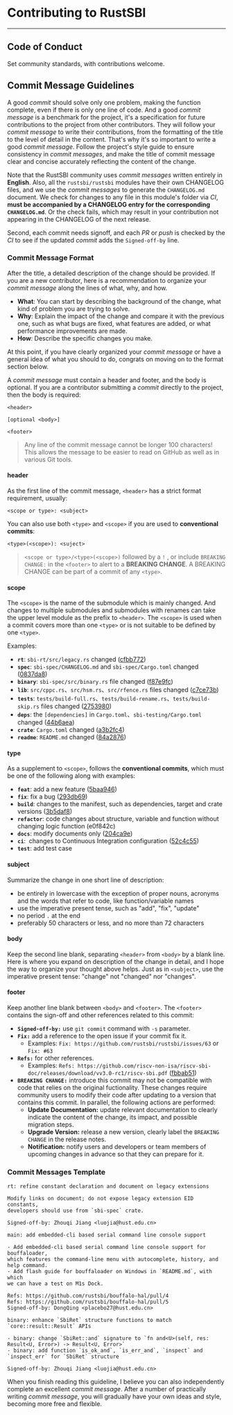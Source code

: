 # Contributing to RustSBI

-----------------------------------------------------

## Code of Conduct

Set community standards, with contributions welcome.

## Commit Message Guidelines

A good *commit* should solve only one problem, making the function complete, even if there is only one line of code. And a good *commit message* is a benchmark for the project, it's a specification for future contributions to the project from other contributors. They will follow your *commit message* to write their contributions, from the formatting of the title to the level of detail in the content. That's why it's so important to write a good *commit message*. Follow the project's style guide to ensure consistency in *commit messages*, and make the title of commit message clear and concise accurately reflecting the content of the change.

Note that the RustSBI community uses *commit messages* written entirely in **English**. Also, all the `rustsbi/rustsbi` modules have their own CHANGELOG files, and we use the *commit messages* to generate the `CHANGELOG.md` document. We check for changes to any file in this module's folder via *CI*, **must be accompanied by a CHANGELOG entry for the corresponding `CHANGELOG.md`**. Or the check fails, which may result in your contribution not appearing in the CHANGELOG of the next release.

Second, each commit needs signoff, and each *PR* or *push* is checked by the *CI* to see if the updated *commit* adds the `Signed-off-by` line.

### Commit Message Format

After the title, a detailed description of the change should be provided. If you are a new contributor, here is a recommendation to organize your *commit message* along the lines of what, why, and how.

- **What**: You can start by describing the background of the change, what kind of problem you are trying to solve.
- **Why**: Explain the impact of the change and compare it with the previous one, such as what bugs are fixed, what features are added, or what performance improvements are made.
- **How**: Describe the specific changes you make.

At this point, if you have clearly organized your *commit message* or have a general idea of what you should to do, congrats on moving on to the format section below.

A *commit message* must contain a header and footer, and the body is optional. If you are a contributor submitting a *commit* directly to the project, then the body is required:

```
<header>

[optional <body>]

<footer>
```

> Any line of the commit message cannot be longer 100 characters!  
> This allows the message to be easier to read on GitHub as well as in various Git tools.

#### header

As the first line of the commit message, `<header>` has a strict format requirement, usually:

```
<scope or type>: <subject>
```

You can also use both `<type>` and `<scope>` if you are used to **conventional commits**:

```
<type>(<scope>): <suject> 
```

> `<scope or type>/<type>(<scope>)` followed by a `!` , or include `BREAKING CHANGE:` in the `<footer>` to alert to a **BREAKING CHANGE**. A BREAKING CHANGE can be part of a commit of any `<type>`.

#### scope

The `<scope>` is the name of the submodule which is mainly changed. And changes to multiple submodules and submodules with renames can take the upper level module as the prefix to `<header>`. The `<scope>` is used when a commit covers more than one `<type>` or is not suitable to be defined by one `<type>`.

Examples:

- **`rt`**: `sbi-rt/src/legacy.rs` changed ([cfbb772](https://github.com/rustsbi/rustsbi/commit/cfbb7724d0b1a9ab37d2d18177db778aef5f04a3))
- **`spec`**: `sbi-spec/CHANGELOG.md` and `sbi-spec/Cargo.toml` changed ([0837da8](https://github.com/rustsbi/rustsbi/commit/0837da8fc325fca23c5ac7423f087e1d4d54783e))
- **`binary`**: `sbi-spec/src/binary.rs` file changed ([f87e9fc](https://github.com/rustsbi/rustsbi/commit/f87e9fc2cdb5575d49146fd3b5b25dc0d279236c))
- **`lib`**: `src/cppc.rs`、`src/hsm.rs`、`src/rfence.rs` files changed ([c7ce73b](https://github.com/rustsbi/rustsbi/commit/c7ce73bb84eef7cf3aa1683b1d15094eb081ed73))
- **`tests`**: `tests/build-full.rs`、`tests/build-rename.rs`、`tests/build-skip.rs` files changed ([2753980](https://github.com/rustsbi/rustsbi/commit/2753980672348c745ac84a074695b96363d22d71))
- **`deps`**: the `[dependencies]` in `Cargo.toml`、`sbi-testing/Cargo.toml` changed ([44b6aea](https://github.com/rustsbi/rustsbi/commit/44b6aea92cb807397108629e852354683e9b2943))
- **`crate`**: `Cargo.toml` changed ([a3b2fc4](https://github.com/rustsbi/rustsbi/commit/a3b2fc49bea59b12a77f912f304126d887351fa4))
- **`readme`**: `README.md` changed ([84a2876](https://github.com/rustsbi/rustsbi/commit/84a287617a23612e17278396b5e8505cb0b21465))

#### type

As a supplement to `<scope>`, follows the **conventional commits**, which must be one of the following along with examples:

- **`feat`**: add a new feature ([5baa946](https://github.com/rustsbi/rustsbi/commit/5baa946c4036bccba760be36c049ad1626b8d5e0))
- **`fix`**: fix a bug ([293db69](https://github.com/rustsbi/rustsbi/commit/293db697b39daf69eae1315cb85996e134d0d0b7))
- **`build`**: changes to the manifest, such as dependencies, target and crate versions ([3b5daf8](https://github.com/rustsbi/rustsbi-d1/commit/3b5daf8e81f6eab4f2c00f734c096036b8ff4219))
- **`refactor`**: code changes about structure, variable and function without changing logic function (e0f842c)
- **`docs`**: modify documents only ([204ca9e](https://github.com/rustsbi/rustsbi/commit/204ca9eafa45b91642536356e19edb4bef0e53d6))
- **`ci`**:  changes to Continuous Integration configuration ([52c4c55](https://github.com/rustsbi/allwinner-hal/commit/52c4c553437f913b9d4677683c4fdbca963af317))
- **`test`**: add test case

#### subject

Summarize the change in one short line of description:

- be entirely in lowercase with the exception of proper nouns, acronyms and the words that refer to code, like function/variable names
- use the imperative present tense, such as "add", "fix", "update"
- no period `.` at the end
- preferably 50 characters or less, and no more than 72 characters

#### body

Keep the second line blank, separating `<header>` from `<body>` by a blank line. Here is where you expand on description of the change in detail, and I hope the way to organize your thought above helps. Just as in `<subject>`, use the imperative present tense: "change" not "changed" nor "changes".

#### footer

Keep another line blank between `<body>` and `<footer>`.
The `<footer>` contains the sign-off and other references related to this commit:

- **`Signed-off-by:`** use `git commit` command with `-s` parameter.
- **`Fix:`** add a reference to the open issue if your commit fix it.
  - Examples: `Fix: https://github.com/rustsbi/rustsbi/issues/63` or `Fix: #63`
- **`Refs:`** for other references.
  - Examples: `Refs: https://github.com/riscv-non-isa/riscv-sbi-doc/releases/download/vv3.0-rc1/riscv-sbi.pdf` ([fbbab51](https://github.com/rustsbi/rustsbi/commit/fbbab51bd9fdf6ca9b459f19714c8fd9a75240cc))
- **`BREAKING CHANGE:`** introduce this commit may not be compatible with code that relies on the original fuctionality. These changes require community users to modify their code after updating to a version that contains this commit. In parallel, the following actions are performed:
  - **Update Documentation:** update relevant documentation to clearly indicate the content of the change, its impact, and possible migration steps.
  - **Upgrade Version:** release a new version, clearly label the `BREAKING CHANGE` in the release notes.
  - **Notification:** notify users and developers or team members of upcoming changes in advance so that they can prepare for it.

### Commit Messages Template

```
rt: refine constant declaration and document on legacy extensions

Modify links on document; do not expose legacy extension EID constants, 
developers should use from `sbi-spec` crate. 

Signed-off-by: Zhouqi Jiang <luojia@hust.edu.cn>
```

```
main: add embedded-cli based serial command line console support

- Add embedded-cli based serial command line console support for bouffaloader, 
which features the command-line menu with autocomplete, history, and help command. 
- Add flash guide for bouffaloader on Windows in `README.md`, with which 
we can have a test on M1s Dock. 

Refs: https://github.com/rustsbi/bouffalo-hal/pull/4
Refs: https://github.com/rustsbi/bouffalo-hal/pull/5
Signed-off-by: DongQing <placebo27@hust.edu.cn>
```

```
binary: enhance `SbiRet` structure functions to match `core::result::Result` APIs

- binary: change `SbiRet::and` signature to `fn and<U>(self, res: Result<U, Error>) -> Result<U, Error>` 
- binary: add function `is_ok_and`, `is_err_and`, `inspect` and `inspect_err` for `SbiRet` structure 

Signed-off-by: Zhouqi Jiang <luojia@hust.edu.cn>
```

When you finish reading this guideline, I believe you can also independently complete an excellent *commit message*. After a number of practically writing *commit message*, you will gradually have your own ideas and style, becoming more free and flexible.
